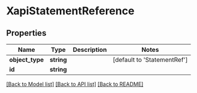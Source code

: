 # XapiStatementReference

## Properties
Name | Type | Description | Notes
------------ | ------------- | ------------- | -------------
**object_type** | **string** |  | [default to 'StatementRef']
**id** | **string** |  | 

[[Back to Model list]](../../README.md#documentation-for-models) [[Back to API list]](../../README.md#documentation-for-api-endpoints) [[Back to README]](../../README.md)

